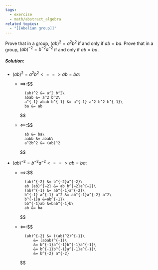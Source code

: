 ```yaml
---
tags:
  - exercise
  - math/abstract_algebra
related topics:
  - "[[Abelian group]]"
---
```

Prove that in a group, $(ab)^2 = a^2 b^2$ if and only if $ab = ba$. Prove that in a group, $(ab)^{−2} = b^{−2}a^{−2}$ if and only if $ab = ba$.
##### Solution:
- $(ab)^2 = a^2 b^2  <==> ab = ba$:
	- $\implies$:$$
		
			(ab)^2 &= a^2 b^2\
			abab &= a^2 b^2\
			a^{-1} abab b^{-1} &= a^{-1} a^2 b^2 b^{-1}\
			ba &= ab
		
		$$
	- $\impliedby$:$$
		
			ab &= ba\
			aabb &= abab\
			a^2b^2 &= (ab)^2
		
		$$
- $(ab)^{−2} = b^{−2}a^{−2}  <==> ab = ba$:
	- $\implies$:$$
		
			(ab)^{−2} &= b^{−2}a^{−2}\
			ab (ab)^{−2} &= ab b^{−2}a^{−2}\
			(ab)^{-1} &= ab^{-1}a^{-2}\
			b^{-1} a^{-1} a^2 &= ab^{-1}a^{-2} a^2\
			b^{-1}a &=ab^{-1}\
			bb^{-1}ab &=bab^{-1}b\
			ab &= ba
		
		$$
	- $\impliedby$:$$
		
			(ab)^{-2} &= ((ab)^2)^{-1}\
				&= (abab)^{-1}\
				&= b^{-1}a^{-1}b^{-1}a^{-1}\
				&= b^{-1}b^{-1}a^{-1}a^{-1}\
				&= b^{-2} a^{-2}
		
		$$
